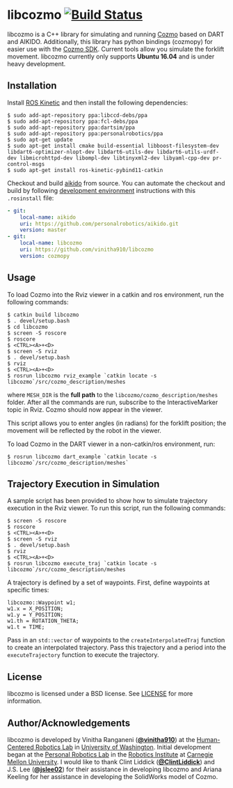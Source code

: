 # libcozmo [![Build Status](https://travis-ci.com/vinitha910/libcozmo.svg?branch=master)](https://travis-ci.com/vinitha910/libcozmo)

libcozmo is a C++ library for simulating and running [Cozmo](https://anki.com/en-us/cozmo) based on DART and AIKIDO. Additionally, this library has python bindings (cozmopy) for easier use with the [Cozmo SDK](http://cozmosdk.anki.com/docs/). Current tools allow you simulate the forklift movement. libcozmo currently only supports **Ubuntu 16.04** and is under heavy development. 

## Installation

Install [ROS Kinetic](http://wiki.ros.org/kinetic/Installation/Ubuntu) and then install the following dependencies:
```
$ sudo add-apt-repository ppa:libccd-debs/ppa
$ sudo add-apt-repository ppa:fcl-debs/ppa
$ sudo add-apt-repository ppa:dartsim/ppa
$ sudo add-apt-repository ppa:personalrobotics/ppa
$ sudo apt-get update
$ sudo apt-get install cmake build-essential libboost-filesystem-dev libdart6-optimizer-nlopt-dev libdart6-utils-dev libdart6-utils-urdf-dev libmicrohttpd-dev libompl-dev libtinyxml2-dev libyaml-cpp-dev pr-control-msgs
$ sudo apt-get install ros-kinetic-pybind11-catkin
```

Checkout and build [aikido](https://github.com/personalrobotics/aikido.git) from source. You can automate the checkout and build by following [development environment](https://www.personalrobotics.ri.cmu.edu/software/development-environment)
instructions with this `.rosinstall` file:
```yaml
- git:
    local-name: aikido
    uri: https://github.com/personalrobotics/aikido.git
    version: master
- git:
    local-name: libcozmo
    uri: https://github.com/vinitha910/libcozmo
    version: cozmopy
```

## Usage
To load Cozmo into the Rviz viewer in a catkin and ros environment, run the following commands:
```shell
$ catkin build libcozmo
$ . devel/setup.bash
$ cd libcozmo
$ screen -S roscore
$ roscore
$ <CTRL><A>+<D>
$ screen -S rviz
$ . devel/setup.bash
$ rviz
$ <CTRL><A>+<D>
$ rosrun libcozmo rviz_example `catkin locate -s libcozmo`/src/cozmo_description/meshes
```
where `MESH_DIR` is the **full path** to the `libcozmo/cozmo_description/meshes` folder. After all the commands are run, subscribe to the InteractiveMarker topic in Rviz. Cozmo should now appear in the viewer.

This script allows you to enter angles (in radians) for the forklift position; the movement will be reflected by the robot in the viewer.

To load Cozmo in the DART viewer in a non-catkin/ros environment, run:
```shell
$ rosrun libcozmo dart_example `catkin locate -s libcozmo`/src/cozmo_description/meshes`
```

## Trajectory Execution in Simulation

A sample script has been provided to show how to simulate trajectory execution in the Rviz viewer. To run this script, run the following commands:
```shell
$ screen -S roscore
$ roscore
$ <CTRL><A>+<D>
$ screen -S rviz
$ . devel/setup.bash
$ rviz
$ <CTRL><A>+<D>
$ rosrun libcozmo execute_traj `catkin locate -s libcozmo`/src/cozmo_description/meshes
```

A trajectory is defined by a set of waypoints. First, define waypoints at specific times:
```shell
libcozmo::Waypoint w1;
w1.x = X_POSITION;
w1.y = Y_POSITION;
w1.th = ROTATION_THETA;
w1.t = TIME;
```

Pass in an `std::vector` of waypoints to the `createInterpolatedTraj` function to create an interpolated trajectory. Pass this trajectory and a period into the `executeTrajectory` function to execute the trajectory.

## License
libcozmo is licensed under a BSD license. See [LICENSE](https://github.com/personalrobotics/libcozmo/blob/master/LICENSE) for more information.

## Author/Acknowledgements
libcozmo is developed by Vinitha Ranganeni ([**@vinitha910**](https://github.com/vinitha910)) at the [Human-Centered Robotics Lab](https://hcrlab.cs.washington.edu/) in [University of Washington](https://www.cs.washington.edu/). Initial development began at the [Personal Robotics Lab](https://personalrobotics.ri.cmu.edu/) in the [Robotics Institute](http://ri.cmu.edu/) at [Carnegie Mellon University](http://www.cmu.edu/). I would like to thank Clint Liddick ([**@ClintLiddick**](https://github.com/ClintLiddick)) and J.S. Lee ([**@jslee02**](https://github.com/jslee02)) for their assistance in developing libcozmo and Ariana Keeling for her assistance in developing the SolidWorks model of Cozmo.
